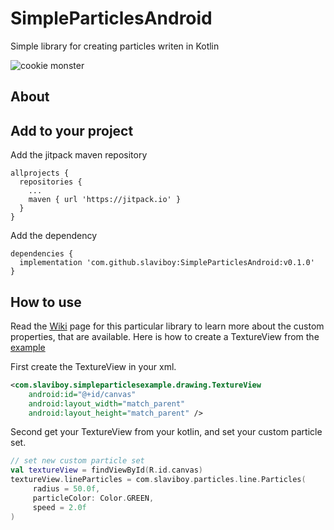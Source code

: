 # SimpleParticlesAndroid
Simple library for creating particles writen in Kotlin

![cookie monster](https://github.com/slaviboy/SimpleParticlesAndroid/blob/master/screens/home1.gif)

## About


## Add to your project
Add the jitpack maven repository
```
allprojects {
  repositories {
    ...
    maven { url 'https://jitpack.io' }
  }
}
``` 
Add the dependency
```
dependencies {
  implementation 'com.github.slaviboy:SimpleParticlesAndroid:v0.1.0'
}
```

## How to use
Read the [Wiki](https://github.com/slaviboy/SimpleParticlesAndroid/wiki) page for this particular library to learn more about the custom properties, that are available.
Here is how to  create a TextureView from the [example](https://github.com/slaviboy/SimpleParticlesAndroid/tree/master/app/src/main/java/com/slaviboy/simpleparticlesexample)

First create the TextureView in your xml.
```xml
<com.slaviboy.simpleparticlesexample.drawing.TextureView
    android:id="@+id/canvas"
    android:layout_width="match_parent"
    android:layout_height="match_parent" />
```

Second get your TextureView from your kotlin, and set your custom particle set.
```Kotlin
// set new custom particle set
val textureView = findViewById(R.id.canvas)
textureView.lineParticles = com.slaviboy.particles.line.Particles( 
     radius = 50.0f,
     particleColor: Color.GREEN,
     speed = 2.0f
)

```
